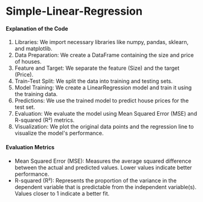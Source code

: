 # Simple-Linear-Regression
#### Explanation of the Code

1. Libraries:
We import necessary libraries like numpy, pandas, sklearn, and matplotlib.
3. Data Preparation: We create a DataFrame containing the size and price of houses.
4. Feature and Target: We separate the feature (Size) and the target (Price).
5. Train-Test Split: We split the data into training and testing sets.
6. Model Training: We create a LinearRegression model and train it using the training data.
7. Predictions: We use the trained model to predict house prices for the test set.
8. Evaluation: We evaluate the model using Mean Squared Error (MSE) and R-squared (R²) metrics.
9. Visualization: We plot the original data points and the regression line to visualize the model's performance.

#### Evaluation Metrics

- Mean Squared Error (MSE): Measures the average squared difference between the actual and predicted values. Lower values indicate better performance.
- R-squared (R²): Represents the proportion of the variance in the dependent variable that is predictable from the independent variable(s). Values closer to 1 indicate a better fit.
